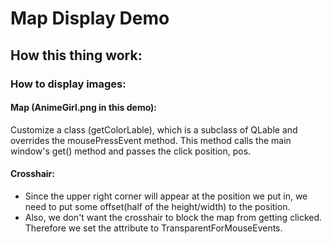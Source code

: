 # Map Display Demo
## How this thing work:
### How to display images:
#### Map (AnimeGirl.png in this demo):
Customize a class (getColorLable), which is a subclass of QLable and 
overrides the mousePressEvent method. This method calls the main window's
get() method and passes the click position, pos.
#### Crosshair:
* Since the upper right corner will appear at the position we put in, we
need to put some offset(half of the height/width) to the position.
* Also, we don't want the crosshair to block the map from getting clicked.
Therefore we set the attribute to TransparentForMouseEvents.